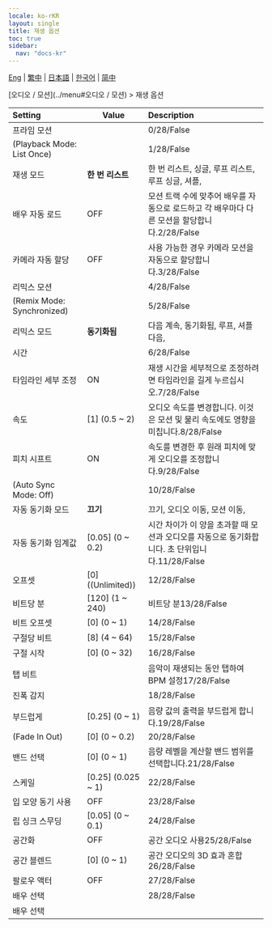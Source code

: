 ```yaml
---
locale: ko-rKR
layout: single
title: 재생 옵션
toc: true
sidebar:
  nav: "docs-kr"
---
```

[Eng](/dancexr/menu/2025.4/motion/motion_loader) | [繁中](/tw/dancexr/menu/2025.4/motion/motion_loader) | [日本語](/jp/dancexr/menu/2025.4/motion/motion_loader) | [한국어](/kr/dancexr/menu/2025.4/motion/motion_loader) | [简中](/zh/dancexr/menu/2025.4/motion/motion_loader)

[오디오 / 모션](../menu#오디오 / 모션) > 재생 옵션



| Setting | Value | Description |
| :--- | --- | :--- |
| 프라임 모션 || 0/28/False
| (Playback Mode: List Once) || 1/28/False
| 재생 모드 | **한 번 리스트** | 한 번 리스트, 싱글, 루프 리스트, 루프 싱글, 셔플,  |
| 배우 자동 로드 | OFF | 모션 트랙 수에 맞추어 배우를 자동으로 로드하고 각 배우마다 다른 모션을 할당합니다.2/28/False
| 카메라 자동 할당 | OFF | 사용 가능한 경우 카메라 모션을 자동으로 할당합니다.3/28/False
| 리믹스 모션 || 4/28/False
| (Remix Mode: Synchronized) || 5/28/False
| 리믹스 모드 | **동기화됨** | 다음 계속, 동기화됨, 루프, 셔플 다음,  |
| 시간 || 6/28/False
| 타임라인 세부 조정 | ON | 재생 시간을 세부적으로 조정하려면 타임라인을 길게 누르십시오.7/28/False
| 속도 | [1] (0.5 ~ 2) | 오디오 속도를 변경합니다. 이것은 모션 및 물리 속도에도 영향을 미칩니다.8/28/False
| 피치 시프트 | ON | 속도를 변경한 후 원래 피치에 맞게 오디오를 조정합니다.9/28/False
| (Auto Sync Mode: Off) || 10/28/False
| 자동 동기화 모드 | **끄기** | 끄기, 오디오 이동, 모션 이동,  |
| 자동 동기화 임계값 | [0.05] (0 ~ 0.2) | 시간 차이가 이 양을 초과할 때 모션과 오디오를 자동으로 동기화합니다. 초 단위입니다.11/28/False
| 오프셋 | [0] ((Unlimited)) | 12/28/False
| 비트당 분 | [120] (1 ~ 240) | 비트당 분13/28/False
| 비트 오프셋 | [0] (0 ~ 1) | 14/28/False
| 구절당 비트 | [8] (4 ~ 64) | 15/28/False
| 구절 시작 | [0] (0 ~ 32) | 16/28/False
| 탭 비트 || 음악이 재생되는 동안 탭하여 BPM 설정17/28/False
| 진폭 감지 || 18/28/False
| 부드럽게 | [0.25] (0 ~ 1) | 음량 값의 출력을 부드럽게 합니다.19/28/False
| (Fade In Out) | [0] (0 ~ 0.2) | 20/28/False
| 밴드 선택 | [0] (0 ~ 1) | 음량 레벨을 계산할 밴드 범위를 선택합니다.21/28/False
| 스케일 | [0.25] (0.025 ~ 1) | 22/28/False
| 입 모양 동기 사용 | OFF | 23/28/False
| 립 싱크 스무딩 | [0.05] (0 ~ 0.1) | 24/28/False
| 공간화 | OFF | 공간 오디오 사용25/28/False
| 공간 블렌드 | [0] (0 ~ 1) | 공간 오디오의 3D 효과 혼합26/28/False
| 팔로우 액터 | OFF | 27/28/False
| 배우 선택 || 28/28/False
| 배우 선택 |  |  |
